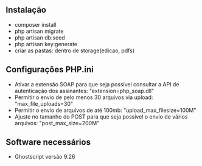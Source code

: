 ## Instalação

- composer install
- php artisan migrate
- php artisan db:seed
- php artisan key:generate
- criar as pastas: dentro de storage(edicao, pdfs)

## Configurações PHP.ini

- Ativar a extensão SOAP para que seja possível consultar a API de autenticação dos assinantes: "extension=php_soap.dll"
- Permitir o envio de pelo menos 30 arquivos via upload: "max_file_uploads=30"
- Permitir o envio de arquivos de até 100mb: "upload_max_filesize=100M"
- Ajuste no tamanho do POST para que seja possível o envio de vários arquivos: "post_max_size=200M"


## Software necessários

- Ghostscript versão 9.26